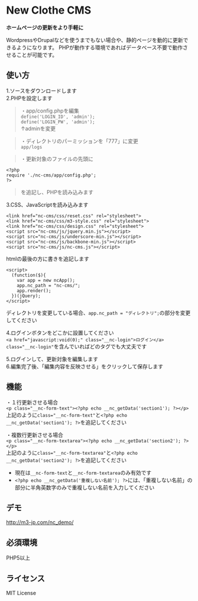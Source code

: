 # New Clothe CMS
**ホームページの更新をより手軽に**

WordpressやDrupalなどを使うまでもない場合や、静的ページを動的に更新できるようになります。
PHPが動作する環境であればデータベース不要で動作させることが可能です。

## 使い方
1.ソースをダウンロードします  
2.PHPを設定します  
> ・app/config.phpを編集  
> `define('LOGIN_ID', 'admin');`  
> `define('LOGIN_PW', 'admin');`  
> ↑adminを変更

> ・ディレクトリのパーミッションを「777」に変更  
> `app/logs`

> ・更新対象のファイルの先頭に

    <?php
    require './nc-cms/app/config.php';
    ?>
> を追記し、PHPを読み込みます


3.CSS、JavaScriptを読み込みます

    <link href="nc-cms/css/reset.css" rel="stylesheet">
    <link href="nc-cms/css/m3-style.css" rel="stylesheet">
    <link href="nc-cms/css/design.css" rel="stylesheet">
    <script src="nc-cms/js/jquery.min.js"></script>
    <script src="nc-cms/js/underscore-min.js"></script>
    <script src="nc-cms/js/backbone-min.js"></script>
    <script src="nc-cms/js/nc-cms.js"></script>  

htmlの最後の方に書きを追記します

    <script>
      (function($){
        var app = new ncApp();
        app.nc_path = "nc-cms/";
        app.render();
      })(jQuery);
    </script>

ディレクトリを変更している場合、`app.nc_path = "ディレクトリ";`の部分を変更してください


4.ログインボタンをどこかに設置してください  
`<a href="javascript:void(0);" class="__nc-login">ログイン</a>`  
`class="__nc-login"`を含んでいればどのタグでも大丈夫です

5.ログインして、更新対象を編集します  
6.編集完了後、「編集内容を反映させる」をクリックして保存します

## 機能
・１行更新させる場合  
`<p class="__nc-form-text"><?php echo __nc_getData('section1'); ?></p>`  
上記のように`class="__nc-form-text"`と`<?php echo __nc_getData('section1'); ?>`を追記してください

・複数行更新させる場合  
`<p class="__nc-form-textarea"><?php echo __nc_getData('section2'); ?></p>`  
上記のように`class="__nc-form-textarea"`と`<?php echo __nc_getData('section2'); ?>`を追記してください

* 現在は`__nc-form-text`と`__nc-form-textarea`のみ有効です  
* `<?php echo __nc_getData('重複しない名前'); ?>`には、「重複しない名前」の部分に半角英数字のみで重複しない名前を入力してください

## デモ
<http://m3-jp.com/nc_demo/>

## 必須環境
PHP5以上

## ライセンス
MIT License